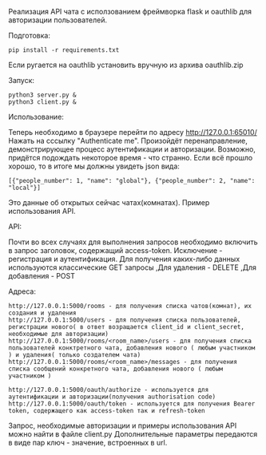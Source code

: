 Реализация API чата с исползованием фреймворка flask и oauthlib для авторизации пользователей.

Подготовка: 

    pip install -r requirements.txt

Если ругается на oauthlib установить вручную из архива oauthlib.zip

Запуск:

    python3 server.py &
    python3 client.py &

Использование:    

Теперь необходимо в браузере перейти по адресу http://127.0.0.1:65010/
Нажать на сссылку "Authenticate me". Произойдёт перенаправление, демонстрирующее процесс аутентификации и авторизации.
Возможно, придётся подождать некоторое время - что странно.
Если всё прошло хорошо, то в итоге мы должны увидеть json вида:

    [{"people_number": 1, "name": "global"}, {"people_number": 2, "name": "local"}]

Это данные об открытых сейчас чатах(комнатах). Пример использования API.


API:

Почти во всех случаях для выполнения запросов необходимо включить в запрос заголовок, содержащий access-token. Исключение - регистрация и аутентификация.
Для получения каких-либо данных используются классические GET запросы ,Для удаления - DELETE ,Для добавления - POST

Адреса:
    
    http://127.0.0.1:5000/rooms - для получения списка чатов(комнат), их создания и удаления
    http://127.0.0.1:5000/users - для получения списка пользователей, регистрации нового( в ответ возращается client_id и client_secret, необходимые для авторизации)
    http://127.0.0.1:5000/rooms/<room_name>/users - для получения списка пользователей конктретного чата, добавления нового ( любым участником ) и удаления( только создателем чата)
    http://127.0.0.1:5000/rooms/<room_name>/messages - для получения списка сообщений конкретного чата, добавления нового ( любым участником )
    
    http://127.0.0.1:5000/oauth/authorize - используется для аутентификации и авторизации(получения authorisation code)
    http://127.0.0.1:5000/oauth/token - используется для получения Bearer token, содержащего как access-token так и refresh-token

Запрос, необходимые авторизации и примеры использования API можно найти в файле client.py
Дополнительные параметры передаются в виде пар ключ - значение, встроенных в url.

